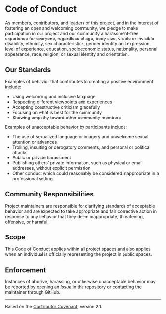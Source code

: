 # Code of Conduct

As members, contributors, and leaders of this project, and in the interest of fostering an open and welcoming community, we pledge to make participation in our project and our community a harassment-free experience for everyone, regardless of age, body size, visible or invisible disability, ethnicity, sex characteristics, gender identity and expression, level of experience, education, socioeconomic status, nationality, personal appearance, race, religion, or sexual identity and orientation.

## Our Standards

Examples of behavior that contributes to creating a positive environment include:

- Using welcoming and inclusive language
- Respecting different viewpoints and experiences
- Accepting constructive criticism gracefully
- Focusing on what is best for the community
- Showing empathy toward other community members

Examples of unacceptable behavior by participants include:

- The use of sexualized language or imagery and unwelcome sexual attention or advances
- Trolling, insulting or derogatory comments, and personal or political attacks
- Public or private harassment
- Publishing others’ private information, such as physical or email addresses, without explicit permission
- Other conduct which could reasonably be considered inappropriate in a professional setting

## Community Responsibilities

Project maintainers are responsible for clarifying standards of acceptable behavior and are expected to take appropriate and fair corrective action in response to any behavior that they deem inappropriate, threatening, offensive, or harmful.

## Scope

This Code of Conduct applies within all project spaces and also applies when an individual is officially representing the project in public spaces.

## Enforcement

Instances of abusive, harassing, or otherwise unacceptable behavior may be reported by opening an *Issue* in the repository or contacting the maintainer through GitHub.

---

Based on the [Contributor Covenant](https://www.contributor-covenant.org/version/2/1/code_of_conduct/code_of_conduct.md), version 2.1.
